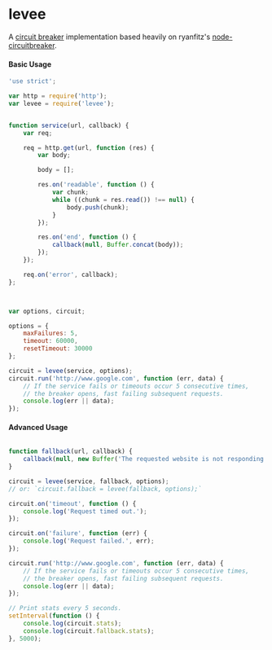 levee
========

A [circuit breaker](http://doc.akka.io/docs/akka/snapshot/common/circuitbreaker.html) implementation based heavily on
ryanfitz's [node-circuitbreaker](https://github.com/ryanfitz/node-circuitbreaker).


#### Basic Usage
```javascript
'use strict';

var http = require('http');
var levee = require('levee');


function service(url, callback) {
    var req;

    req = http.get(url, function (res) {
        var body;

        body = [];

        res.on('readable', function () {
            var chunk;
            while ((chunk = res.read()) !== null) {
                body.push(chunk);
            }
        });

        res.on('end', function () {
            callback(null, Buffer.concat(body));
        });
    });

    req.on('error', callback);
};



var options, circuit;

options = {
    maxFailures: 5,
    timeout: 60000,
    resetTimeout: 30000
};

circuit = levee(service, options);
circuit.run('http://www.google.com', function (err, data) {
    // If the service fails or timeouts occur 5 consecutive times,
    // the breaker opens, fast failing subsequent requests.
    console.log(err || data);
});

```


#### Advanced Usage
```javascript

function fallback(url, callback) {
    callback(null, new Buffer('The requested website is not responding. Please try again later.'));
}

circuit = levee(service, fallback, options);
// or: `circuit.fallback = levee(fallback, options);`

circuit.on('timeout', function () {
    console.log('Request timed out.');
});

circuit.on('failure', function (err) {
    console.log('Request failed.', err);
});

circuit.run('http://www.google.com', function (err, data) {
    // If the service fails or timeouts occur 5 consecutive times,
    // the breaker opens, fast failing subsequent requests.
    console.log(err || data);
});

// Print stats every 5 seconds.
setInterval(function () {
    console.log(circuit.stats);
    console.log(circuit.fallback.stats);
}, 5000);
```